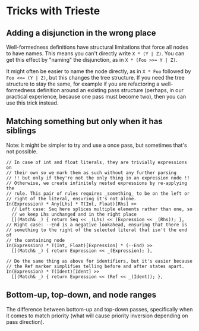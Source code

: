 # Tricks with Trieste

## Adding a disjunction in the wrong place

Well-formedness definitions have structural limitations that force all nodes to have names.
This means you can't directly write `X * (Y | Z)`.
You can get this effect by "naming" the disjunction, as in `X * (Foo >>= Y | Z)`.

It might often be easier to name the node directly, as in `X * Foo` followed by `Foo <<= (Y | Z)`, but this changes the tree structure.
If you need the tree structure to stay the same, for example if you are refactoring a well-formedness definition around an existing pass structure (perhaps, in our practical experience, because one pass must become two), then you can use this trick instead.

## Matching something but only when it has siblings

Note: it might be simpler to try and use a once pass, but sometimes that's not possible.

```
// In case of int and float literals, they are trivially expressions on
// their own so we mark them as such without any further parsing
// !! but only if they're not the only thing in an expression node !!
// Otherwise, we create infinitely nested expressions by re-applying the
// rule. This pair of rules requires _something_ to be on the left or
// right of the literal, ensuring it's not alone.
In(Expression) * Any[Lhs] * T(Int, Float)[Rhs] >>
  // Left case: Seq here splices multiple elements rather than one, so
  // we keep Lhs unchanged and in the right place
  [](Match& _) { return Seq << _(Lhs) << (Expression << _(Rhs)); },
// Right case: --End is a negative lookahead, ensuring that there is
// something to the right of the selected literal that isn't the end of
// the containing node
In(Expression) * T(Int, Float)[Expression] * (--End) >>
  [](Match& _) { return Expression << _(Expression); },

// Do the same thing as above for identifiers, but it's easier because
// the Ref marker simplifies telling before and after states apart.
In(Expression) * T(Ident)[Ident] >>
  [](Match& _) { return Expression << (Ref << _(Ident)); },
```

## Bottom-up, top-down, and node ranges

The difference between bottom-up and top-down passes, specifically when it comes to match priority (what will cause priority inversion depending on pass direction).
